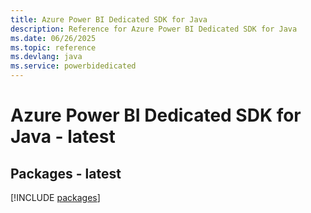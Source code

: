 ```yaml
---
title: Azure Power BI Dedicated SDK for Java
description: Reference for Azure Power BI Dedicated SDK for Java
ms.date: 06/26/2025
ms.topic: reference
ms.devlang: java
ms.service: powerbidedicated
---
```

# Azure Power BI Dedicated SDK for Java - latest
## Packages - latest
[!INCLUDE [packages](power-bi-dedicated-index.md)]